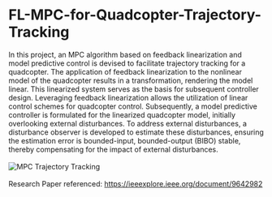 # FL-MPC-for-Quadcopter-Trajectory-Tracking
In this project, an MPC algorithm based on feedback linearization and model predictive control is devised to facilitate trajectory tracking for a quadcopter. The application of feedback linearization to the nonlinear model of the quadcopter results in a transformation, rendering the model linear. This linearized system serves as the basis for subsequent controller design. Leveraging feedback linearization allows the utilization of linear control schemes for quadcopter control. Subsequently, a model predictive controller is formulated for the linearized quadcopter model, initially overlooking external disturbances. To address external disturbances, a disturbance observer is developed to estimate these disturbances, ensuring the estimation error is bounded-input, bounded-output (BIBO) stable, thereby compensating for the impact of external disturbances. <br> <br>
![MPC Trajectory Tracking](https://github.com/Apoorv-1009/FL-MPC-for-Quadcopter-Trajectory-Tracking/assets/57452076/c8a2ef1f-3c7c-411f-b213-63ecd9f48025)
<br><br>
Research Paper referenced: https://ieeexplore.ieee.org/document/9642982
